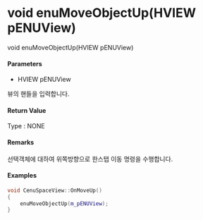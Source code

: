 # void enuMoveObjectUp\(HVIEW pENUView\)

void enuMoveObjectUp\(HVIEW pENUView\)

#### Parameters

* HVIEW pENUView

뷰의 핸들을 입력합니다.

#### Return Value

Type : NONE

#### Remarks

선택객체에 대하여 위쪽방향으로 한스탭 이동 명령을 수행합니다.

#### Examples

```cpp
void CenuSpaceView::OnMoveUp()
{
	enuMoveObjectUp(m_pENUView);
}
```




